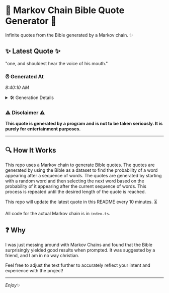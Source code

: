 # 📖 Markov Chain Bible Quote Generator 📖

Infinite quotes from the Bible generated by a Markov chain. ✨

## ✨ Latest Quote ✨
"one, and shouldest hear the voice of his mouth."

### ⏰ Generated At
*8:40:10 AM*

<details>
    <summary>🛠️ Generation Details</summary>
    <p>
        <strong>🌱 Seed:</strong> one,<br>
        <strong>🔄 Iterations:</strong> 8<br>
        <strong>📜 Context History:</strong><br>[ one, ]: and<br>[ one,, and ]: shouldest<br>[ one,, and, shouldest ]: hear<br>[ one,, and, shouldest, hear ]: the<br>[ one,, and, shouldest, hear, the ]: voice<br>[ one,, and, shouldest, hear, the, voice ]: of<br>[ and, shouldest, hear, the, voice, of ]: his<br>[ shouldest, hear, the, voice, of, his ]: mouth.<br>
    </p>
</details>

### ⚠️ Disclaimer ⚠️
**This quote is generated by a program and is not to be taken seriously. It is purely for entertainment purposes.**

---

## 🔍 How It Works

This repo uses a Markov chain to generate Bible quotes. The quotes are generated by using the Bible as a dataset to find the probability of a word appearing after a sequence of words. The quotes are generated by starting with a random word and then selecting the next word based on the probability of it appearing after the current sequence of words. This process is repeated until the desired length of the quote is reached.

This repo will update the latest quote in this README every 10 minutes. ⏳

All code for the actual Markov chain is in `index.ts`.

## ❓ Why

I was just messing around with Markov Chains and found that the Bible surprisingly yielded good results when prompted. 
It was suggested by a friend, and I am in no way christian.

Feel free to adjust the text further to accurately reflect your intent and experience with the project!

---

*Enjoy*✨
